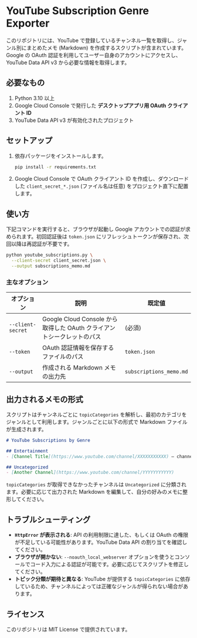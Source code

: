 # YouTube Subscription Genre Exporter

このリポジトリには、YouTube で登録しているチャンネル一覧を取得し、ジャンル別にまとめたメモ (Markdown) を作成するスクリプトが含まれています。Google の OAuth 認証を利用してユーザー自身のアカウントにアクセスし、YouTube Data API v3 から必要な情報を取得します。

## 必要なもの

1. Python 3.10 以上
2. Google Cloud Console で発行した **デスクトップアプリ用 OAuth クライアント ID**
3. YouTube Data API v3 が有効化されたプロジェクト

## セットアップ

1. 依存パッケージをインストールします。

   ```bash
   pip install -r requirements.txt
   ```

2. Google Cloud Console で OAuth クライアント ID を作成し、ダウンロードした `client_secret_*.json` (ファイル名は任意) をプロジェクト直下に配置します。

## 使い方

下記コマンドを実行すると、ブラウザが起動し Google アカウントでの認証が求められます。初回認証後は `token.json` にリフレッシュトークンが保存され、次回以降は再認証が不要です。

```bash
python youtube_subscriptions.py \
  --client-secret client_secret.json \
  --output subscriptions_memo.md
```

### 主なオプション

| オプション | 説明 | 既定値 |
| --- | --- | --- |
| `--client-secret` | Google Cloud Console から取得した OAuth クライアントシークレットのパス | (必須) |
| `--token` | OAuth 認証情報を保存するファイルのパス | `token.json` |
| `--output` | 作成される Markdown メモの出力先 | `subscriptions_memo.md` |

## 出力されるメモの形式

スクリプトはチャンネルごとに `topicCategories` を解析し、最初のカテゴリをジャンルとして利用します。ジャンルごとに以下の形式で Markdown ファイルが生成されます。

```markdown
# YouTube Subscriptions by Genre

## Entertainment
- [Channel Title](https://www.youtube.com/channel/XXXXXXXXXXX) — channel description...

## Uncategorized
- [Another Channel](https://www.youtube.com/channel/YYYYYYYYYYY)
```

`topicCategories` が取得できなかったチャンネルは `Uncategorized` に分類されます。必要に応じて出力された Markdown を編集して、自分の好みのメモに整形してください。

## トラブルシューティング

- **`HttpError` が表示される**: API の利用制限に達した、もしくは OAuth の権限が不足している可能性があります。YouTube Data API の割り当てを確認してください。
- **ブラウザが開かない**: `--noauth_local_webserver` オプションを使うとコンソールでコード入力による認証が可能です。必要に応じてスクリプトを修正してください。
- **トピック分類が期待と異なる**: YouTube が提供する `topicCategories` に依存しているため、チャンネルによっては正確なジャンルが得られない場合があります。

## ライセンス

このリポジトリは MIT License で提供されています。
